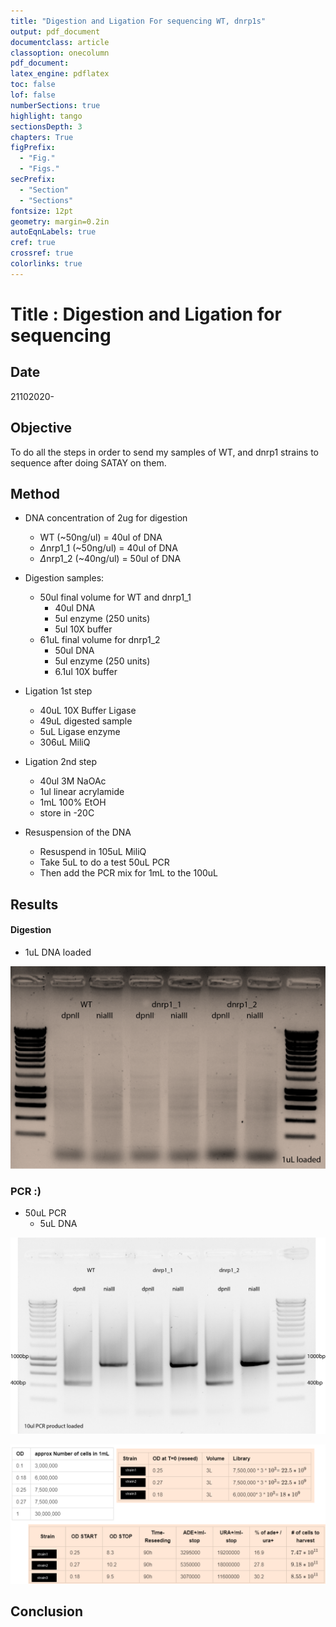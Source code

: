```yaml
---
title: "Digestion and Ligation For sequencing WT, dnrp1s"
output: pdf_document
documentclass: article
classoption: onecolumn
pdf_document:
latex_engine: pdflatex
toc: false
lof: false
numberSections: true
highlight: tango
sectionsDepth: 3
chapters: True
figPrefix:
  - "Fig."
  - "Figs."
secPrefix:
  - "Section"
  - "Sections"
fontsize: 12pt
geometry: margin=0.2in
autoEqnLabels: true
cref: true
crossref: true
colorlinks: true
---
```


# Title : Digestion and Ligation for sequencing 

## Date
21102020- 

## Objective

To do all the steps in order to send my samples of WT, and dnrp1 strains to sequence after doing SATAY on them. 



## Method

- DNA concentration of 2ug for digestion
    - WT (~50ng/ul) = 40ul of DNA
    - $\Delta$nrp1_1 (~50ng/ul) = 40ul of DNA
    - $\Delta$nrp1_2 (~40ng/ul) = 50ul of DNA
    
- Digestion samples:
    - 50ul final volume for WT and dnrp1_1
        - 40ul DNA
        - 5ul enzyme (250 units)
        - 5ul 10X buffer 
    - 61uL final volume for dnrp1_2
        - 50ul DNA
        - 5ul enzyme (250 units)
        - 6.1ul 10X buffer 

- Ligation 1st step
  - 40uL 10X Buffer Ligase 
  - 49uL digested sample
  - 5uL Ligase enzyme
  - 306uL MiliQ 

- Ligation 2nd step
  - 40ul 3M NaOAc
  - 1ul linear acrylamide
  - 1mL 100% EtOH
  - store in -20C

- Resuspension of the DNA
  - Resuspend in 105uL MiliQ
  - Take 5uL to do a test 50uL PCR 
  - Then add the PCR mix for 1mL to the 100uL
## Results

#### Digestion

- 1uL DNA loaded

![](../images/22102020-digestion-samples-to-send-to-sequence-WT-dnrp1.png)



### PCR :)

- 50uL PCR
  - 5uL DNA 

![](../images/24102020-all-strains-50ul-PCR-succesful2sequencing.png)

![](../images/24102020-summary-of-the-library.png)

## Conclusion

